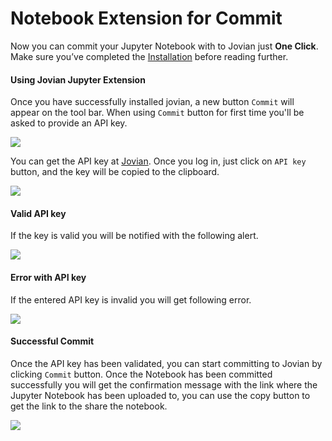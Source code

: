 # Notebook Extension for Commit

Now you can commit your Jupyter Notebook with to Jovian just **One Click**. 
Make sure you’ve completed the [Installation](../user-guide/01-install.md) before reading further.


#### Using Jovian Jupyter Extension

Once you have successfully installed jovian, a new button `Commit` will appear on the tool bar. When using `Commit` button for first time you'll be asked to provide an API key. 
                          
<img src="https://i.imgur.com/oNSowtY.png" class="screenshot">

 You can get the API key at [Jovian](jovian.ml). Once you log in, just click on `API key` button, and the key will be copied to the clipboard.

<img src="https://i.imgur.com/taLLUVd.png" class="screenshot">

#### Valid API key
If the key is valid you will be notified with the following alert.

<img src="https://i.imgur.com/UHvSihx.png" class="screenshot">

#### Error with API key
If the entered API key is invalid you will get following error.

<img src="https://i.imgur.com/9WaVkTR.png" class="screenshot">

#### Successful Commit
Once the API key has been validated, you can start committing to Jovian by clicking `Commit` button. Once the Notebook has been committed successfully you will get the confirmation message with the link where the Jupyter Notebook has been uploaded to, you can use the copy button to get the link to the share the notebook.
                            
<img src="https://i.imgur.com/4GoqzER.png" class="screenshot">




